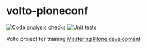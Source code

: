 # volto-ploneconf

[![Code analysis checks](https://github.com/collective/volto-ploneconf/actions/workflows/code.yml/badge.svg)](https://github.com/collective/volto-ploneconf/actions/workflows/code.yml)
[![Unit tests](https://github.com/collective/volto-ploneconf/actions/workflows/unit.yml/badge.svg)](https://github.com/collective/volto-ploneconf/actions/workflows/unit.yml)

Volto project for training [Mastering Plone development](https://training.plone.org/mastering-plone)